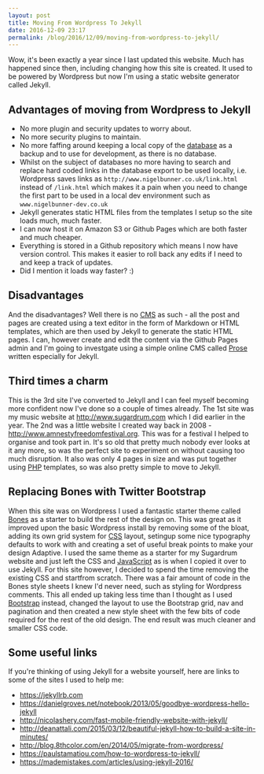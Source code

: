```yaml
---
layout: post
title: Moving From Wordpress To Jekyll
date: 2016-12-09 23:17
permalink: /blog/2016/12/09/moving-from-wordpress-to-jekyll/
---
```


Wow, it's been exactly a year since I last updated this website. Much has happened since then, including changing how this site is created. It used to be powered by Wordpress but now I'm using a static website generator called Jekyll.

## Advantages of moving from Wordpress to Jekyll
- No more plugin and security updates to worry about.
- No more security plugins to maintain.
- No more faffing around keeping a local copy of the [database](/glossary/glossary_database.html) as a backup and to use for development, as there is no database.
- Whilst on the subject of databases no more having to search and replace hard coded links in the database export to be used locally, i.e. Wordpress saves links as `http://www.nigelbunner.co.uk/link.html` instead of `/link.html` which makes it a pain when you need to change the first part to be used in a local dev environment such as `www.nigelbunner-dev.co.uk`
- Jekyll generates static HTML files from the templates I setup so the site loads much, much faster.
- I can now host it on Amazon S3 or Github Pages which are both faster and much cheaper.
- Everything is stored in a Github repository which means I now have version control. This makes it easier to roll back any edits if I need to and keep a track of updates.
- Did I mention it loads way faster? :)

## Disadvantages
And the disadvantages? Well there is no [CMS](/glossary/glossary_CMS.html) as such - all the post and pages are created using a text editor in the form of Markdown or HTML templates, which are then used by Jekyll to generate the static HTML pages. I can, however create and edit the content via the Github Pages admin and I'm going to investgate using a simple online CMS called [Prose](http://prose.io/) written especially for Jekyll.

## Third times a charm
This is the 3rd site I've converted to Jekyll and I can feel myself becoming more confident now I've done so a couple of times already. The 1st site was my music website at <http://www.sugardrum.com> which I did earlier in the year. The 2nd was a little website I created way back in 2008 - <http://www.amnestyfreedomfestival.org>. This was for a festival I helped to organise and took part in. It's so old that pretty much nobody ever looks at it any more, so was the perfect site to experiment on without causing too much disruption. It also was only 4 pages in size and was put together using [PHP](/glossary/glossary_PHP.html) templates, so was also pretty simple to move to Jekyll. 

## Replacing Bones with Twitter Bootstrap
When this site was on Wordpress I used a  fantastic starter theme called [Bones](http://themble.com/bones/) as a starter to build the rest of the design on. This was great as it improved upon the basic Wordpress install by removing some of the bloat, adding its own grid system for [CSS](/glossary/glossary_CSS.html) layout, setingup some nice typography defaults to work with and creating a set of useful break points to make your design Adaptive. I used the same theme as a starter for my Sugardrum website and just left the CSS and [JavaScript](/glossary/glossary_JavaScript.html) as is when I copied it over to use Jekyll. For this site however, I decided to spend the time removing the existing CSS and startfrom scratch. There was a fair amount of code in the Bones style sheets I knew I'd never need, such as styling for Wordpress comments. This all ended up taking less time than I thought as I used [Bootstrap](http://getbootstrap.com/) instead, changed the layout to use the Bootstrap grid, nav and pagination and then created a new style sheet with the few bits of code required for the rest of the old design. The end result was much cleaner and smaller CSS code. 

## Some useful links
If you're thinking of using Jekyll for a website yourself, here are links to some of the sites I used to help me:

- <https://jekyllrb.com>
- <https://danielgroves.net/notebook/2013/05/goodbye-wordpress-hello-jekyll>
- <http://nicolashery.com/fast-mobile-friendly-website-with-jekyll/>
- <http://deanattali.com/2015/03/12/beautiful-jekyll-how-to-build-a-site-in-minutes/>
- <http://blog.8thcolor.com/en/2014/05/migrate-from-wordpress/>
- <https://paulstamatiou.com/how-to-wordpress-to-jekyll/>
- <https://mademistakes.com/articles/using-jekyll-2016/>
